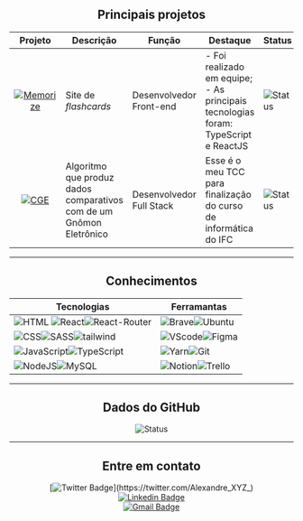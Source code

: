 <div align="center">


## Principais projetos

| Projeto | Descrição | Função | Destaque | Status |
| ------- | --------- | ------ | -------- | ------ |
| <div align="center"> [![Memorize](https://img.shields.io/badge/Memorize-purple?style=for-the-badge&link=https://github.com/Studio-024/memorize)](https://github.com/Studio-024/memorize) </div> | Site de _flashcards_ | Desenvolvedor Front-end | - Foi realizado em equipe; <br> - As principais tecnologias foram: TypeScript e ReactJS | ![Status](https://img.shields.io/badge/Concluído-green?style=for-the-badge)
| <div align="center"> [![CGE](https://img.shields.io/badge/CGE-orange?style=for-the-badge&link=https://github.com/AlexandreXYZ/CGE)](https://github.com/AlexandreXYZ/CGE) </div> | Algoritmo que produz dados comparativos com de um Gnômon Eletrônico | Desenvolvedor Full Stack | Esse é o meu TCC para finalização do curso de informática do IFC | ![Status](https://img.shields.io/badge/Andamento-yellow?style=for-the-badge) |

---- 



 ## Conhecimentos


| Tecnologias | Ferramantas | 
| ----------- | ----------- |
|![HTML](https://img.shields.io/badge/HTML5-E34F26?style=for-the-badge&logo=html5&logoColor=white) ![React](https://img.shields.io/badge/React-20232A?style=for-the-badge&logo=react&logoColor=61DAFB)![React-Router](https://img.shields.io/badge/React_Router-CA4245?style=for-the-badge&logo=react-router&logoColor=white)|![Brave](https://img.shields.io/badge/Brave-FF1B2D?style=for-the-badge&logo=Brave&logoColor=white)![Ubuntu](https://img.shields.io/badge/Ubuntu-E95420?style=for-the-badge&logo=ubuntu&logoColor=white)|
![CSS](https://img.shields.io/badge/CSS3-1572B6?style=for-the-badge&logo=css3&logoColor=white)![SASS](https://img.shields.io/badge/Sass-CC6699?style=for-the-badge&logo=sass&logoColor=white)![tailwind](https://img.shields.io/badge/Tailwind_CSS-38B2AC?style=for-the-badge&logo=tailwind-css&logoColor=white)|![VScode](https://img.shields.io/badge/VS_Code-0078D4?style=for-the-badge&logo=visual%20studio%20code&logoColor=white)![Figma](https://img.shields.io/badge/Figma-F24E1E?style=for-the-badge&logo=figma&logoColor=white)|
![JavaScript](https://img.shields.io/badge/JavaScript-323330?style=for-the-badge&logo=javascript&logoColor=F7DF1E)![TypeScript](https://img.shields.io/badge/TypeScript-007ACC?style=for-the-badge&logo=typescript&logoColor=white)|![Yarn](https://img.shields.io/badge/Yarn-2C8EBB?style=for-the-badge&logo=yarn&logoColor=white)![Git](https://img.shields.io/badge/Git-F05032?style=for-the-badge&logo=git&logoColor=white)
|![NodeJS](https://img.shields.io/badge/Node.js-339933?style=for-the-badge&logo=nodedotjs&logoColor=white)![MySQL](https://img.shields.io/badge/MySQL-00000F?style=for-the-badge&logo=mysql&logoColor=white)| ![Notion](https://img.shields.io/badge/Notion-000000?style=for-the-badge&logo=notion&logoColor=white)![Trello](https://img.shields.io/badge/Trello-0052CC?style=for-the-badge&logo=trello&logoColor=white) 



----

## Dados do GitHub
![Status](https://github-readme-streak-stats.herokuapp.com/?user=AlexandreXYZ&theme=highcontrast)
<!-- ![Status](https://github-readme-stats.vercel.app/api?username=AlexandreXYZ&theme=highcontrast)
 -->
----

## Entre em contato

[![Twitter Badge](https://img.shields.io/badge/-@Alexandre__XYZ__-1ca0f1?style=flat-square&labelColor=1ca0f1&logo=twitter&logoColor=white&link=https://twitter.com/Alexandre_XYZ_)](https://twitter.com/Alexandre_XYZ_)
<br>
[![Linkedin Badge](https://img.shields.io/badge/-Alexandre%20Costa%20Belettini-blue?style=flat-square&logo=Linkedin&logoColor=white&link=https://www.linkedin.com/in/alexandrexyz/)](https://www.linkedin.com/in/alexandrexyz/) 
<br>
[![Gmail Badge](https://img.shields.io/badge/-costaalexandre45@gmail.com-c14438?style=flat-square&logo=Gmail&logoColor=white&link=mailto:costaalexandre45@gmail.com)](mailto:costaalexandre45@gmail.com)

</div>

<!--
**AlexandreXYZ/AlexandreXYZ** is a ✨ _special_ ✨ repository because its `README.md` (this file) appears on your GitHub profile.

Here are some ideas to get you started:

- 🔭 I’m currently working on ...
- 🌱 I’m currently learning ...
- 👯 I’m looking to collaborate on ...
- 🤔 I’m looking for help with ...
- 💬 Ask me about ...
- 📫 How to reach me: ...
- 😄 Pronouns: ...
- ⚡ Fun fact: ...
-->
